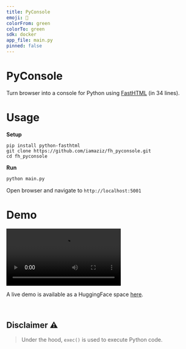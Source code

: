 ```yaml
---
title: PyConsole
emoji: 🐍
colorFrom: green
colorTo: green
sdk: docker
app_file: main.py
pinned: false
---
```



# PyConsole

Turn browser into a console for Python using [FastHTML](https://github.com/answerdotai/fasthtml) (in 34 lines).

# Usage

**Setup**

```shell
pip install python-fasthtml
git clone https://github.com/iamaziz/fh_pyconsole.git
cd fh_pyconsole
```

**Run**

```python
python main.py
```

Open browser and navigate to `http://localhost:5001`

# Demo

![](./demo.mov)

A live demo is available as a HuggingFace space [here](https://huggingface.co/spaces/azizalto/fh_pyconsole).

<br>

## Disclaimer ⚠️

> Under the hood, `exec()` is used to execute Python code.